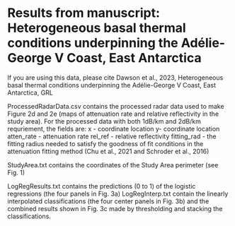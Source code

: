 # Results from manuscript: Heterogeneous basal thermal conditions underpinning the Adélie-George V Coast, East Antarctica

If you are using this data, please cite Dawson et al., 2023, Heterogeneous basal thermal conditions underpinning the Adélie-George V Coast, East Antarctica, GRL

ProcessedRadarData.csv contains the processed radar data used to make Figure 2d and 2e (maps of attenuation rate and relative reflectivity in the study area).
For the processed data with both 1dB/km and 2dB/km requriement, the fields are:
x - coordinate location
y- coordinate location
atten_rate - attenuation rate
rel_ref - relative reflectivity
fitting_rad - the fitting radius needed to satisfy the goodness of fit conditions in the attenuation fitting method (Chu et al., 2021 and Schroder et al., 2016)

StudyArea.txt contains the coordinates of the Study Area perimeter (see Fig. 1)

LogRegResults.txt contains the predictions (0 to 1) of the logistic regressions (the four panels in Fig. 3a)
LogRegInterp.txt contain the linearly interpolated classifications (the four center panels in Fig. 3b) and the combined results shown in Fig. 3c made by thresholding and stacking the classifications.
